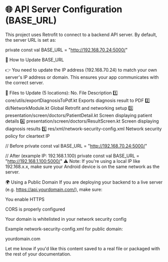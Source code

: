 # 🌐 API Server Configuration (BASE_URL)

This project uses Retrofit to connect to a backend API server. By default, the server URL is set as:

private const val BASE_URL = "http://192.168.70.24:5000/"

🔧 How to Update BASE_URL

👉 You need to update the IP address (192.168.70.24) to match your own server's IP address or domain. This ensures your app communicates with the correct server.

📍 Files to Update (5 locations):
No.	                File	                                      Description
1️⃣	core/utils/exportDiagnosisToPdf.kt	                Exports diagnosis result to PDF
2️⃣	di/NetworkModule.kt	Global                          Retrofit and networking setup
3️⃣	presentation/screen/doctors/PatientDetail.kt	      Screen displaying patient details
4️⃣	presentation/screen/doctors/ResultScreen.kt	        Screen displaying diagnosis results
5️⃣	res/xml/network-security-config.xml	                Network security policy for cleartext IP

// Before
private const val BASE_URL = "http://192.168.70.24:5000/"

// After (example IP: 192.168.1.100)
private const val BASE_URL = "http://192.168.1.100:5000/"
⚠️ Note: If you're using a local IP like 192.168.x.x, make sure your Android device is on the same network as the server.


🌍 Using a Public Domain
If you are deploying your backend to a live server (e.g. https://api.yourdomain.com/), make sure:

You enable HTTPS

CORS is properly configured

Your domain is whitelisted in your network security config

Example network-security-config.xml for public domain:

<domain-config cleartextTrafficPermitted="false">
    <domain includeSubdomains="true">yourdomain.com</domain>
</domain-config>

Let me know if you'd like this content saved to a real file or packaged with the rest of your documentation.
